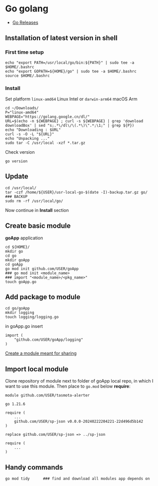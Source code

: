 # Go golang

* [Go Releases](https://go.dev/dl/)

## Installation of latest version in shell

### First time setup

    echo "export PATH=/usr/local/go/bin:${PATH}" | sudo tee -a $HOME/.bashrc
    echo "export GOPATH=${HOME}/go" | sudo tee -a $HOME/.bashrc
    source $HOME/.bashrc

### Install

Set platform `linux-amd64` Linux Intel or `darwin-arm64` macOS Arm

    cd ~/Downloads/
    P="linux-amd64"
    WEBPAGE="https://golang.google.cn/dl/"
    URL=$(echo -n ${WEBPAGE} ; curl -s ${WEBPAGE} | grep 'download downloadBox' | sed "s;.*\/dl\/\(.*\)\".*;\1;" | grep ${P})
    echo "Downloading : $URL"
    curl -s -O -L "${URL}"
    echo "Unpacking ..."
    sudo tar -C /usr/local -xzf *.tar.gz

Check version

    go version

## Update

    cd /usr/local/
    tar -czf /home/${USER}/usr-local-go-$(date -I)-backup.tar.gz go/      ### BACKUP
    sudo rm -rf /usr/local/go/

Now continue in **Install** section

## Create basic module

**goApp** application

    cd ${HOME}/
    mkdir go
    cd go
    mkdir goApp
    cd goApp
    go mod init github.com/USER/goApp
    ### go mod init <module_name>
    ### import "<module_name>/<pkg_name>"
    touch goApp.go

## Add package to module

    cd go/goApp
    mkdir logging
    touch logging/logging.go

in goApp.go insert

    import (
        "github.com/USER/goApp/logging"
    )

[Create a module meant for sharing](https://softchris.github.io/golang-book/03-projects/03-create-shared-module/)

## Import local module

Clone repository of module next to folder of goApp local repo, in which I want to use this module. Then place to `go.mod` below **require**:

    module github.com/USER/tasmota-alerter

    go 1.21.6

    require (
        ...
        github.com/USER/sp-json v0.0.0-20240222204221-22d496d5b142
    )

    replace github.com/USER/sp-json => ../sp-json

    require (
        ...
    )

## Handy commands

    go mod tidy      ### find and download all modules app depends on


